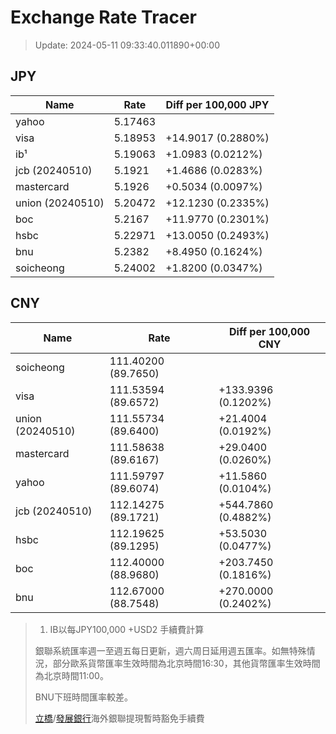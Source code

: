 # Exchange Rate Tracer

> Update: 2024-05-11 09:33:40.011890+00:00

## JPY

| Name             |    Rate | Diff per 100,000 JPY   |
|------------------|---------|------------------------|
| yahoo            | 5.17463 |                        |
| visa             | 5.18953 | +14.9017 (0.2880%)     |
| ib¹              | 5.19063 | +1.0983 (0.0212%)      |
| jcb (20240510)   | 5.1921  | +1.4686 (0.0283%)      |
| mastercard       | 5.1926  | +0.5034 (0.0097%)      |
| union (20240510) | 5.20472 | +12.1230 (0.2335%)     |
| boc              | 5.2167  | +11.9770 (0.2301%)     |
| hsbc             | 5.22971 | +13.0050 (0.2493%)     |
| bnu              | 5.2382  | +8.4950 (0.1624%)      |
| soicheong        | 5.24002 | +1.8200 (0.0347%)      |

## CNY

| Name             | Rate                | Diff per 100,000 CNY   |
|------------------|---------------------|------------------------|
| soicheong        | 111.40200	(89.7650) |                        |
| visa             | 111.53594	(89.6572) | +133.9396 (0.1202%)    |
| union (20240510) | 111.55734	(89.6400) | +21.4004 (0.0192%)     |
| mastercard       | 111.58638	(89.6167) | +29.0400 (0.0260%)     |
| yahoo            | 111.59797	(89.6074) | +11.5860 (0.0104%)     |
| jcb (20240510)   | 112.14275	(89.1721) | +544.7860 (0.4882%)    |
| hsbc             | 112.19625	(89.1295) | +53.5030 (0.0477%)     |
| boc              | 112.40000	(88.9680) | +203.7450 (0.1816%)    |
| bnu              | 112.67000	(88.7548) | +270.0000 (0.2402%)    |


> 1. IB以每JPY100,000 +USD2 手續費計算
>
> 銀聯系統匯率週一至週五每日更新，週六周日延用週五匯率。如無特殊情況，部分歐系貨幣匯率生效時間為北京時間16:30，其他貨幣匯率生效時間為北京時間11:00。
>
> BNU下班時間匯率較差。
>
> [立橋](https://www.wlbank.com.mo/uploads/ueditor/file/20181211/1544536513900230.pdf)/[發展銀行](https://www.mdb.com.mo/Service_Charges_20230728.pdf)海外銀聯提現暫時豁免手續費

